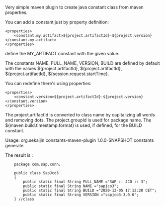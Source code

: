 Very simple maven plugin to
create java constant class from maven properties.

You can add a constant just by property definition:

    <properties>
        <constant.my.actifact>${project.artifactId}-${project.version}</constant.my.actifact>
    </properties>

define the MY_ARTIFACT constant with the given value.

The constants NAME, FULL_NAME, VERSION, BUILD are defined by default with the values 
${project.artifactId}, ${project.artifactId}, ${project.artifactId}, ${session.request.startTime}.

You can redefine there's using properties:

    <properties>
        <constant.version>${project.artifactId}-${project.version}</constant.version>
    </properties>
    
The project.artifactId is converted to class name by capitalizing all words and removing dots.
The project.groupId is used for package name.
The ${maven.build.timestamp.format} is used, if defined, for the BUILD constant.

Usage:
            <plugin>
				<groupId>org.sekaijin</groupId>
  				<artifactId>constants-maven-plugin</artifactId>
  				<version>1.0.0-SNAPSHOT</version>
       			<executions>
          			<execution>
            			<id>constants</id>
            			<goals>
              				<goal>generate</goal>
            			</goals>
          			</execution>
        		</executions>
      		</plugin>

The result is :

		package com.sap.conn;

		public class SapJco3
		{
			public static final String FULL_NAME ="SAP :: JCO :: 3";
			public static final String NAME ="sapjco3";
			public static final String BUILD ="2020-12-05 17:12:20 CET";
			public static final String VERSION ="sapjco3-3.0.0";
		} //class

      

